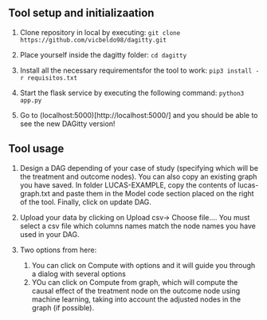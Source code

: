 ## Tool setup and initializaation

1.  Clone repository in local by executing: ```git clone https://github.com/vicbeldo98/dagitty.git```

2.  Place yourself inside the dagitty folder: ```cd dagitty```

3.  Install all the necessary requirementsfor the tool to work: ```pip3 install -r requisitos.txt```

4.  Start the flask service by executing the following command: ```python3 app.py```

5. Go to (localhost:5000)[http://localhost:5000/] and you should be able to see the new DAGitty version!


## Tool usage

1.  Design a DAG depending of your case of study (specifying which will be the treatment and outcome nodes). You can also copy an existing graph you have saved. In folder LUCAS-EXAMPLE, copy the contents of lucas-graph.txt and paste them in the Model code section placed on the right of the tool. Finally, click on update DAG.

2.  Upload your data by clicking on Upload csv-> Choose file.... You must select a csv file which columns names match the node names you have used in your DAG.

3.  Two options from here:
    1.  You can click on Compute with options and it will guide you through a dialog with several options
    2.  YOu can click on Compute from graph, which will compute the causal effect of the treatment node on the outcome node using machine learning, taking into account the adjusted nodes in the graph (if possible).

